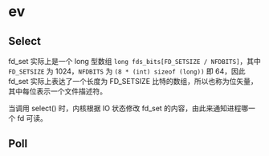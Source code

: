 # ev

## Select

fd_set 实际上是一个 long 型数组 `long fds_bits[FD_SETSIZE / NFDBITS]`，其中 `FD_SETSIZE` 为 1024，`NFDBITS` 为 `(8 * (int) sizeof (long))` 即 64，因此 fd_set 实际上表达了一个长度为 FD_SETSIZE 比特的数组，所以也称为位矢量，其中每位表示一个文件描述符。

当调用 select() 时，内核根据 IO 状态修改 fd_set 的内容，由此来通知进程哪一个 fd 可读。


## Poll



